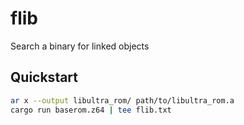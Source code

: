 # flib
Search a binary for linked objects

## Quickstart

```sh
ar x --output libultra_rom/ path/to/libultra_rom.a
cargo run baserom.z64 | tee flib.txt
```
